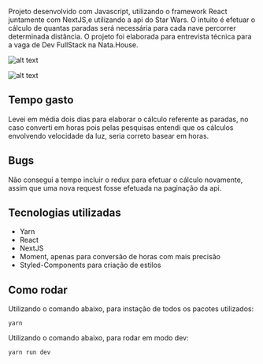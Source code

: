 Projeto desenvolvido com Javascript, utilizando o framework React juntamente com NextJS,e utilizando a api do Star Wars. O intuito é efetuar o cálculo de quantas paradas será necessária para cada nave percorrer determinada distância. O projeto foi elaborada para entrevista técnica para a vaga de Dev FullStack na Nata.House.

![alt text](https://gitlab.com/lcsdevs/starwars/-/raw/master/assets/mobile.png)

![alt text](https://gitlab.com/lcsdevs/starwars/-/raw/master/assets/desktop.png)

## Tempo gasto

Levei em média dois dias para elaborar o cálculo referente as paradas, no caso converti em horas pois pelas pesquisas entendi que os cálculos envolvendo velocidade da luz, seria correto basear em horas.

## Bugs

Não consegui a tempo incluir o redux para efetuar o cálculo novamente, assim que uma nova request fosse efetuada na paginação da api.

## Tecnologias utilizadas

- Yarn
- React
- NextJS
- Moment, apenas para conversão de horas com mais precisão
- Styled-Components para criação de estilos

## Como rodar

Utilizando o comando abaixo, para instação de todos os pacotes utilizados:

```
yarn
```

Utilizando o comando abaixo, para rodar em modo dev:

```
yarn run dev
```
